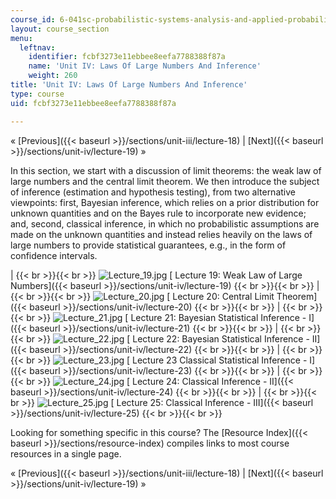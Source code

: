 ```yaml
---
course_id: 6-041sc-probabilistic-systems-analysis-and-applied-probability-fall-2013
layout: course_section
menu:
  leftnav:
    identifier: fcbf3273e11ebbee8eefa7788388f87a
    name: 'Unit IV: Laws Of Large Numbers And Inference'
    weight: 260
title: 'Unit IV: Laws Of Large Numbers And Inference'
type: course
uid: fcbf3273e11ebbee8eefa7788388f87a

---
```


« [Previous]({{< baseurl >}}/sections/unit-iii/lecture-18) | [Next]({{< baseurl >}}/sections/unit-iv/lecture-19) »

In this section, we start with a discussion of limit theorems: the weak law of large numbers and the central limit theorem. We then introduce the subject of inference (estimation and hypothesis testing), from two alternative viewpoints: first, Bayesian inference, which relies on a prior distribution for unknown quantities and on the Bayes rule to incorporate new evidence; and, second, classical inference, in which no probabilistic assumptions are made on the unknown quantities and instead relies heavily on the laws of large numbers to provide statistical guarantees, e.g., in the form of confidence intervals.

|  {{< br >}}{{< br >}} ![Lecture_19.jpg](/coursemedia/6-041sc-probabilistic-systems-analysis-and-applied-probability-fall-2013/26bdaf1b09d1be4d3cb05b4b6ca7feff_Lecture_19.jpg) [ Lecture 19: Weak Law of Large Numbers]({{< baseurl >}}/sections/unit-iv/lecture-19) {{< br >}}{{< br >}}  |  {{< br >}}{{< br >}} ![Lecture_20.jpg](/coursemedia/6-041sc-probabilistic-systems-analysis-and-applied-probability-fall-2013/8fc917bb2a3eda2d3cfbf376d9e2ea47_Lecture_20.jpg) [ Lecture 20: Central Limit Theorem]({{< baseurl >}}/sections/unit-iv/lecture-20) {{< br >}}{{< br >}}  |  {{< br >}}{{< br >}} ![Lecture_21.jpg](/coursemedia/6-041sc-probabilistic-systems-analysis-and-applied-probability-fall-2013/763ef475e37c683b51ad9e80c61a9054_Lecture_21.jpg) [ Lecture 21: Bayesian Statistical Inference - I]({{< baseurl >}}/sections/unit-iv/lecture-21) {{< br >}}{{< br >}}  |  {{< br >}}{{< br >}} ![Lecture_22.jpg](/coursemedia/6-041sc-probabilistic-systems-analysis-and-applied-probability-fall-2013/404379718320a6a97c7030e90c5df882_Lecture_22.jpg) [ Lecture 22: Bayesian Statistical Inference - II]({{< baseurl >}}/sections/unit-iv/lecture-22) {{< br >}}{{< br >}}  |  {{< br >}}{{< br >}} ![Lecture_23.jpg](/coursemedia/6-041sc-probabilistic-systems-analysis-and-applied-probability-fall-2013/e4c96912fecefc9892f9569fdd1a68c9_Lecture_23.jpg) [ Lecture 23 Classical Statistical Inference - I]({{< baseurl >}}/sections/unit-iv/lecture-23) {{< br >}}{{< br >}}  |  {{< br >}}{{< br >}} ![Lecture_24.jpg](/coursemedia/6-041sc-probabilistic-systems-analysis-and-applied-probability-fall-2013/342db9174ebae001acbfde9379f90516_Lecture_24.jpg) [ Lecture 24: Classical Inference - II]({{< baseurl >}}/sections/unit-iv/lecture-24) {{< br >}}{{< br >}}  |  {{< br >}}{{< br >}} ![Lecture_25.jpg](/coursemedia/6-041sc-probabilistic-systems-analysis-and-applied-probability-fall-2013/46257ea171b5b8a2d0343a2bd74dd0ad_Lecture_25.jpg) [ Lecture 25: Classical Inference - III]({{< baseurl >}}/sections/unit-iv/lecture-25) {{< br >}}{{< br >}}  

Looking for something specific in this course? The [Resource Index]({{< baseurl >}}/sections/resource-index) compiles links to most course resources in a single page.

« [Previous]({{< baseurl >}}/sections/unit-iii/lecture-18) | [Next]({{< baseurl >}}/sections/unit-iv/lecture-19) »
